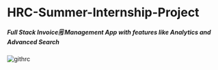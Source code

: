 # HRC-Summer-Internship-Project
##### Full Stack Invoice🗒️ Management App with features like Analytics and Advanced Search
![githrc](https://github.com/RADIUMz-Codes/HRC-Summer-Internship-Project/assets/69766210/04627f76-f685-44cf-9b60-27b89fa03c91)
